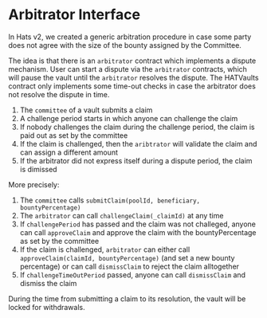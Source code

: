 # Arbitrator Interface

In Hats v2, we created a generic arbitration procedure in case some party does not agree with the size of the bounty assigned by the Committee.

The idea is that there is an `arbitrator` contract which implements a dispute mechanism. User can start a dispute via the `arbitrator` contracts, which will pause the vault until the `arbitrator` resolves the dispute. The HATVaults contract only implements some time-out checks in case the arbitrator does not resolve the dispute in time.

1. The `committee` of a vault submits a claim 
2. A challenge period starts in which anyone can challenge the claim
3. If nobody challenges the claim during the challenge period, the claim is paid out as set by the committee
4. If the claim is challenged, then the `aribtrator` will validate the claim and can assign a different amount
5. If the arbitrator did not express itself during a dispute period, the claim is dimissed


More precisely:

1. The `committee` calls `submitClaim(poolId, beneficiary, bountyPercentage)`
2. The `arbitrator` can call `challengeClaim(_claimId)` at any time
3. If `challengePeriod` has passed and the claim was not challeged, anyone can call `approveClaim` and approve the claim with the bountyPercentage as set by the committee
4. If the claim is challenged, `arbitrator` can either call `approveClaim(claimId, bountyPercentage)`  (and set a new bounty percentage) or can call `dismissClaim` to reject the claim alltogether
5. If `challengeTimeOutPeriod` passed, anyone can call `dismissClaim` and dismiss the claim

During the time from submitting a claim to its resolution, the vault will be locked for withdrawals. 




